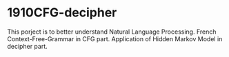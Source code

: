 # 1910CFG-decipher

This porject is to better understand Natural Language Processing.
French Context-Free-Grammar in CFG part.
Application of Hidden Markov Model in decipher part.
